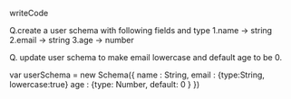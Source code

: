 writeCode

Q.create a user schema with following fields and type
1.name -> string
2.email -> string
3.age -> number

Q. update user schema to make email lowercase and default age to be 0.

var userSchema = new Schema({
  name : String,
  email : {type:String, lowercase:true}
  age : {type: Number, default: 0 }
})
